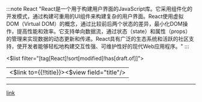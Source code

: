:::note React
"React是一个用于构建用户界面的JavaScript库。它采用组件化的开发模式，通过构建可重用的UI组件来构建复杂的用户界面。React使用虚拟DOM（Virtual DOM）的概念，通过比较前后两个状态的差异，最小化DOM操作，提高性能和效率。它支持单向数据流，通过状态（state）和属性（props）的管理来实现数据的动态更新和传递。React具有广泛的生态系统和活跃的社区支持，使开发者能够轻松地构建交互性强、可维护性好的现代Web应用程序。"
:::

<table>
<$list filter="[tag[React]!sort[modified]!has[draft.of]]">
<tr>
<td class="p-2 bg-gray-200"> <$link to={{!!title}}><$view field="title"/></$link>
</td>
</tr>
</$list>
</table>


<hr>

[link]( https://www.bilibili.com/video/BV1G54y1o7RP/?p=2&spm_id_from=pageDriver&vd_source=d6afd7eedd9f9c940321c63f0a1539e3)